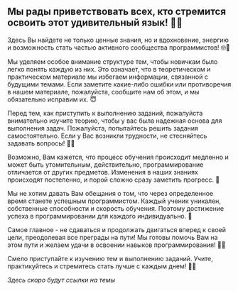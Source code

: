 ## Мы рады приветствовать всех, кто стремится освоить этот удивительный язык! 👋😃

Здесь Вы найдете не только ценные знания, но и вдохновение, энергию и возможность стать частью активного сообщества программистов! 🤓🤠

Мы уделяем особое внимание структуре тем, чтобы новичкам было легко понять каждую из них. Это означает, что в теоретическом и практическом материале мы избегаем информации, связанной с будущими темами. Если заметите какие-либо ошибки или противоречия в нашем материале, пожалуйста, сообщите нам об этом, и мы обязательно исправим их. 😇

Перед тем, как приступить к выполнению заданий, пожалуйста внимательно изучите теорию, чтобы у вас была надежная основа для выполнения задач. Пожалуйста, попытайтесь решить задания самостоятельно. Если у Вас возникли трудности, не стесняйтесь задавать вопросы! 🙏😌

Возможно, Вам кажется, что процесс обучения происходит медленно и может быть утомительным, действительно, программирование отличается от других предметов. Изменения в наших знаниях происходят постепенно, и порой сложно сразу заметить прогресс. 🙂

Мы не хотим давать Вам обещания о том, что через определенное время станете успешным программистом. Каждый ученик уникален, собственные способности и скорость обучения. Поэтому достижение успеха в программировании для каждого индивидуально. 🤗

Самое главное - не сдаваться и продолжать двигаться вперед к своей цели, преодолевая все преграды на пути! Мы готовы помочь Вам на этом пути и желаем удачи в освоении навыков программирования! 💪🍀

Смело приступайте к изучению тем и выполнению заданий. Учите, практикуйтесь и стремитесь стать лучше с каждым днем! 🌱✨


_Здесь скоро будут ссылки на темы_
